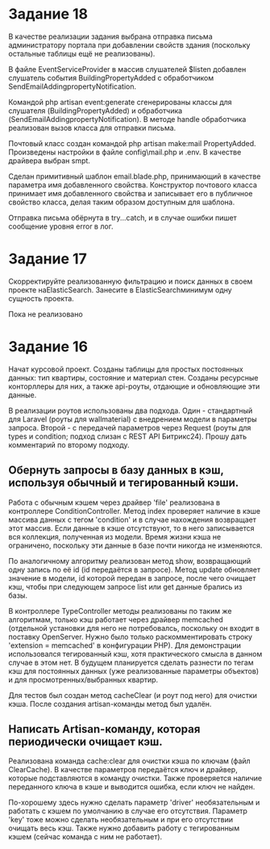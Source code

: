 # Задание 18

В качестве реализации задания выбрана отправка письма администратору портала при добавлении свойств здания (поскольку остальные таблицы ещё не реализованы).

В файле EventServiceProvider в массив слушателей $listen добавлен слушатель события BuildingPropertyAdded с обработчиком SendEmailAddingpropertyNotification. 

Командой php artisan event:generate сгенерированы классы для слушателя (BuildingPropertyAdded) и обработчика (SendEmailAddingpropertyNotification). В методе handle обработчика реализован вызов класса для отправки письма.

Почтовый класс создан командой php artisan make:mail PropertyAdded. Произведены настройки в файле config\mail.php и .env. В качестве драйвера выбран smpt.

Сделан примитивный шаблон email.blade.php, принимающий в качестве параметра имя добавленного свойства. Конструктор почтового класса принимает имя добавленного свойства и записывает его в публичное свойство класса, делая таким образом доступным для шаблона.

Отправка письма обёрнута в try...catch, и в случае ошибки пишет сообщение уровня error в лог. 

# Задание 17
Скорректируйте реализованную фильтрацию и поиск данных в своем проекте наElasticSearch. Занесите в ElasticSearchминимум одну сущность проекта. 

Пока не реализовано

# Задание 16

Начат курсовой проект. Созданы таблицы для простых постоянных данных: тип квартиры, состояние и материал стен. Созданы ресурсные конторллеры для них, а также api-роуты, отдающие и обновляющие эти данные.

В реализации роутов использованы два подхода. Один - стандартный для Laravel (роуты для wallmaterial) с внедрением модели в параметры запроса. Второй - с передачей параметров через Request (роуты для types и condition; подход слизан с REST API Битрикс24). Прошу дать комментарий по второму подходу.

## Обернуть запросы в базу данных в кэш, используя обычный и тегированный кэши.
Работа с обычным кэшем через драйвер 'file' реализована в контроллере ConditionController. Метод index проверяет наличие в кэше массива данных с тегом 'condition' и в случае нахождения возвращает этот массив. Если данные в кэше отсутствуют, то в него записывается вся коллекция, полученная из модели. Время жизни кэша не ограничено, поскольку эти данные в базе почти никогда не изменяются.

По аналогичному алгоритму реализован метод show, возвращающий одну запись по её id (id передаётся в запросе).
Метод update обновляет значение в модели, id которой передан в запросе, после чего очищает кэш, чтобы при следующем запросе list или get данные брались из базы.

В контроллере TypeController методы реализованы по таким же алгоритмам, только кэш работает через драйвер memcached (отдельной установки для него не потребовалсь, поскольку он входит в поставку OpenServer. Нужно было только раскомментировать строку 'extension = memcached' в конфигурации PHP). Для демонстрации использовался тегированный кэш, хотя практического смысла в данном случае в этом нет. В будущем планируется сделать разнести по тегам кэш для постоянных данных (уже реализованные параметры объектов) и для просмотренных/выбранных квартир.

Для тестов был создан метод cacheClear (и роут под него) для очистки кэша. После создания artisan-команды метод был удалён.

## Написать Artisan-команду, которая периодически очищает кэш.
Реализована команда cache:clear для очистки кэша по ключам (файл ClearCache). В качестве параметров передаётся ключ и драйвер, которые подставляются в команду очистки. Также проверяется наличие переданного ключа в кэше и выводится ошибка, если ключ не найден.

По-хорошему здесь нужно сделать параметр 'driver' необязательным и работать с кэшем по умолчанию в случае его отсутствия. Параметр 'key' тоже можно сделать необязательным и при его отсутствии очищать весь кэш. Также нужно добавить работу с тегированным кэшем (сейчас команда с ним не работает). 